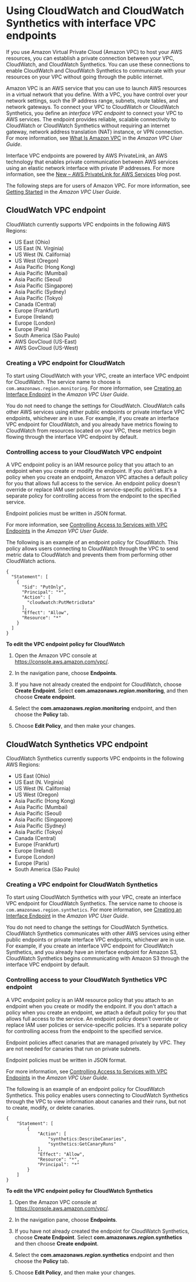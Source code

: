 # Using CloudWatch and CloudWatch Synthetics with interface VPC endpoints<a name="cloudwatch-and-interface-VPC"></a>

If you use Amazon Virtual Private Cloud \(Amazon VPC\) to host your AWS resources, you can establish a private connection between your VPC, CloudWatch, and CloudWatch Synthetics\. You can use these connections to enable CloudWatch and CloudWatch Synthetics to communicate with your resources on your VPC without going through the public internet\.

Amazon VPC is an AWS service that you can use to launch AWS resources in a virtual network that you define\. With a VPC, you have control over your network settings, such the IP address range, subnets, route tables, and network gateways\. To connect your VPC to CloudWatch or CloudWatch Synthetics, you define an *interface VPC endpoint* to connect your VPC to AWS services\. The endpoint provides reliable, scalable connectivity to CloudWatch or CloudWatch Synthetics without requiring an internet gateway, network address translation \(NAT\) instance, or VPN connection\. For more information, see [What Is Amazon VPC](https://docs.aws.amazon.com/vpc/latest/userguide/) in the *Amazon VPC User Guide*\.

Interface VPC endpoints are powered by AWS PrivateLink, an AWS technology that enables private communication between AWS services using an elastic network interface with private IP addresses\. For more information, see the [New – AWS PrivateLink for AWS Services](https://aws.amazon.com/blogs/aws/new-aws-privatelink-endpoints-kinesis-ec2-systems-manager-and-elb-apis-in-your-vpc/) blog post\.

The following steps are for users of Amazon VPC\. For more information, see [Getting Started](https://docs.aws.amazon.com/vpc/latest/userguide/GetStarted.html) in the *Amazon VPC User Guide*\.

## CloudWatch VPC endpoint<a name="cloudwatch-interface-VPC-availability"></a>

CloudWatch currently supports VPC endpoints in the following AWS Regions:
+ US East \(Ohio\)
+ US East \(N\. Virginia\)
+ US West \(N\. California\)
+ US West \(Oregon\)
+ Asia Pacific \(Hong Kong\)
+ Asia Pacific \(Mumbai\)
+ Asia Pacific \(Seoul\)
+ Asia Pacific \(Singapore\)
+ Asia Pacific \(Sydney\)
+ Asia Pacific \(Tokyo\)
+ Canada \(Central\)
+ Europe \(Frankfurt\)
+ Europe \(Ireland\)
+ Europe \(London\)
+ Europe \(Paris\)
+ South America \(São Paulo\)
+ AWS GovCloud \(US\-East\)
+ AWS GovCloud \(US\-West\)

### Creating a VPC endpoint for CloudWatch<a name="create-VPC-endpoint-for-CloudWatch"></a>

To start using CloudWatch with your VPC, create an interface VPC endpoint for CloudWatch\. The service name to choose is `com.amazonaws.region.monitoring`\. For more information, see [Creating an Interface Endpoint](https://docs.aws.amazon.com/vpc/latest/userguide/vpce-interface.html#create-interface-endpoint.html) in the *Amazon VPC User Guide*\.

You do not need to change the settings for CloudWatch\. CloudWatch calls other AWS services using either public endpoints or private interface VPC endpoints, whichever are in use\. For example, if you create an interface VPC endpoint for CloudWatch, and you already have metrics flowing to CloudWatch from resources located on your VPC, these metrics begin flowing through the interface VPC endpoint by default\.

### Controlling access to your CloudWatch VPC endpoint<a name="CloudWatch-VPC-endpoint-policy"></a>

A VPC endpoint policy is an IAM resource policy that you attach to an endpoint when you create or modify the endpoint\. If you don't attach a policy when you create an endpoint, Amazon VPC attaches a default policy for you that allows full access to the service\. An endpoint policy doesn't override or replace IAM user policies or service\-specific policies\. It's a separate policy for controlling access from the endpoint to the specified service\. 

Endpoint policies must be written in JSON format\. 

For more information, see [Controlling Access to Services with VPC Endpoints](https://docs.aws.amazon.com/vpc/latest/userguide/vpc-endpoints-access.html) in the *Amazon VPC User Guide*\.

The following is an example of an endpoint policy for CloudWatch\. This policy allows users connecting to CloudWatch through the VPC to send metric data to CloudWatch and prevents them from performing other CloudWatch actions\.

```
{
  "Statement": [
    {
      "Sid": "PutOnly",
      "Principal": "*",
      "Action": [
        "cloudwatch:PutMetricData"
      ],
      "Effect": "Allow",
      "Resource": "*"
    }
  ]
}
```

**To edit the VPC endpoint policy for CloudWatch**

1. Open the Amazon VPC console at [https://console\.aws\.amazon\.com/vpc/](https://console.aws.amazon.com/vpc/)\.

1. In the navigation pane, choose **Endpoints**\.

1. If you have not already created the endpoint for CloudWatch, choose **Create Endpoint**\. Select **com\.amazonaws\.*region*\.monitoring**, and then choose **Create endpoint**\.

1. Select the **com\.amazonaws\.*region*\.monitoring** endpoint, and then choose the **Policy** tab\.

1. Choose **Edit Policy**, and then make your changes\.

## CloudWatch Synthetics VPC endpoint<a name="cloudwatch-synthetics-interface-VPC"></a>

CloudWatch Synthetics currently supports VPC endpoints in the following AWS Regions:
+ US East \(Ohio\)
+ US East \(N\. Virginia\)
+ US West \(N\. California\)
+ US West \(Oregon\)
+ Asia Pacific \(Hong Kong\)
+ Asia Pacific \(Mumbai\)
+ Asia Pacific \(Seoul\)
+ Asia Pacific \(Singapore\)
+ Asia Pacific \(Sydney\)
+ Asia Pacific \(Tokyo\)
+ Canada \(Central\)
+ Europe \(Frankfurt\)
+ Europe \(Ireland\)
+ Europe \(London\)
+ Europe \(Paris\)
+ South America \(São Paulo\)

### Creating a VPC endpoint for CloudWatch Synthetics<a name="create-VPC-endpoint-for-CloudWatch-Synthetics"></a>

To start using CloudWatch Synthetics with your VPC, create an interface VPC endpoint for CloudWatch Synthetics\. The service name to choose is `com.amazonaws.region.synthetics`\. For more information, see [Creating an Interface Endpoint](https://docs.aws.amazon.com/vpc/latest/userguide/vpce-interface.html#create-interface-endpoint.html) in the *Amazon VPC User Guide*\.

You do not need to change the settings for CloudWatch Synthetics\. CloudWatch Synthetics communicates with other AWS services using either public endpoints or private interface VPC endpoints, whichever are in use\. For example, if you create an interface VPC endpoint for CloudWatch Synthetics, and you already have an interface endpoint for Amazon S3, CloudWatch Synthetics begins communicating with Amazon S3 through the interface VPC endpoint by default\.

### Controlling access to your CloudWatch Synthetics VPC endpoint<a name="CloudWatch-Synthetics-VPC-endpoint-policy"></a>

A VPC endpoint policy is an IAM resource policy that you attach to an endpoint when you create or modify the endpoint\. If you don't attach a policy when you create an endpoint, we attach a default policy for you that allows full access to the service\. An endpoint policy doesn't override or replace IAM user policies or service\-specific policies\. It's a separate policy for controlling access from the endpoint to the specified service\. 

Endpoint policies affect canaries that are managed privately by VPC\. They are not needed for canaries that run on private subnets\.

Endpoint policies must be written in JSON format\. 

For more information, see [Controlling Access to Services with VPC Endpoints](https://docs.aws.amazon.com/vpc/latest/userguide/vpc-endpoints-access.html) in the *Amazon VPC User Guide*\.

The following is an example of an endpoint policy for CloudWatch Synthetics\. This policy enables users connecting to CloudWatch Synthetics through the VPC to view information about canaries and their runs, but not to create, modify, or delete canaries\.

```
{
    "Statement": [
        {
            "Action": [
                "synthetics:DescribeCanaries",
                "synthetics:GetCanaryRuns"
            ],
            "Effect": "Allow",
            "Resource": "*",
            "Principal": "*"
        }
    ]
}
```

**To edit the VPC endpoint policy for CloudWatch Synthetics**

1. Open the Amazon VPC console at [https://console\.aws\.amazon\.com/vpc/](https://console.aws.amazon.com/vpc/)\.

1. In the navigation pane, choose **Endpoints**\.

1. If you have not already created the endpoint for CloudWatch Synthetics, choose **Create Endpoint**\. Select **com\.amazonaws\.*region*\.synthetics** and then choose **Create endpoint**\.

1. Select the **com\.amazonaws\.*region*\.synthetics** endpoint and then choose the **Policy** tab\.

1. Choose **Edit Policy**, and then make your changes\.